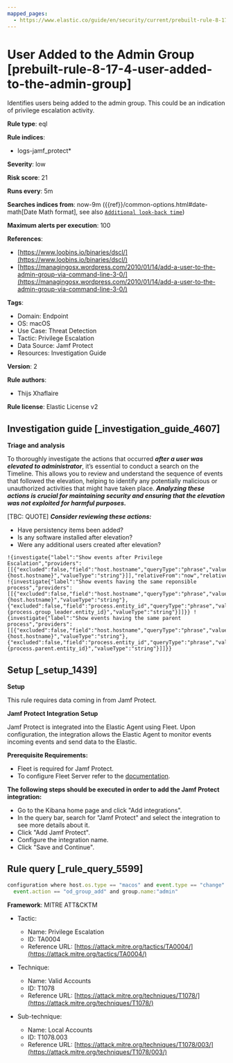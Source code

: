 ```yaml
---
mapped_pages:
  - https://www.elastic.co/guide/en/security/current/prebuilt-rule-8-17-4-user-added-to-the-admin-group.html
---
```


# User Added to the Admin Group [prebuilt-rule-8-17-4-user-added-to-the-admin-group]

Identifies users being added to the admin group. This could be an indication of privilege escalation activity.

**Rule type**: eql

**Rule indices**:

* logs-jamf_protect*

**Severity**: low

**Risk score**: 21

**Runs every**: 5m

**Searches indices from**: now-9m ({{ref}}/common-options.html#date-math[Date Math format], see also [`Additional look-back time`](docs-content://solutions/security/detect-and-alert/create-detection-rule.md#rule-schedule))

**Maximum alerts per execution**: 100

**References**:

* [https://www.loobins.io/binaries/dscl/](https://www.loobins.io/binaries/dscl/)
* [https://managingosx.wordpress.com/2010/01/14/add-a-user-to-the-admin-group-via-command-line-3-0/](https://managingosx.wordpress.com/2010/01/14/add-a-user-to-the-admin-group-via-command-line-3-0/)

**Tags**:

* Domain: Endpoint
* OS: macOS
* Use Case: Threat Detection
* Tactic: Privilege Escalation
* Data Source: Jamf Protect
* Resources: Investigation Guide

**Version**: 2

**Rule authors**:

* Thijs Xhaflaire

**Rule license**: Elastic License v2

## Investigation guide [_investigation_guide_4607]

**Triage and analysis**

To thoroughly investigate the actions that occurred ***after a user was elevated to administrator***, it’s essential to conduct a search on the Timeline. This allows you to review and understand the sequence of events that followed the elevation, helping to identify any potentially malicious or unauthorized activities that might have taken place. ***Analyzing these actions is crucial for maintaining security and ensuring that the elevation was not exploited for harmful purposes.***

[TBC: QUOTE]
***Consider reviewing these actions:***

* Have persistency items been added?
* Is any software installed after elevation?
* Were any additional users created after elevation?

```
!{investigate{"label":"Show events after Privilege Escalation","providers":[[{"excluded":false,"field":"host.hostname","queryType":"phrase","value":"{host.hostname}","valueType":"string"}]],"relativeFrom":"now","relativeTo":"now+30m"}} !{investigate{"label":"Show events having the same reponsible process","providers":[[{"excluded":false,"field":"host.hostname","queryType":"phrase","value":"{host.hostname}","valueType":"string"},{"excluded":false,"field":"process.entity_id","queryType":"phrase","value":"{process.group_leader.entity_id}","valueType":"string"}]]}} !{investigate{"label":"Show events having the same parent process","providers":[[{"excluded":false,"field":"host.hostname","queryType":"phrase","value":"{host.hostname}","valueType":"string"},{"excluded":false,"field":"process.entity_id","queryType":"phrase","value":"{process.parent.entity_id}","valueType":"string"}]]}}
```


## Setup [_setup_1439]

**Setup**

This rule requires data coming in from Jamf Protect.

**Jamf Protect Integration Setup**

Jamf Protect is integrated into the Elastic Agent using Fleet. Upon configuration, the integration allows the Elastic Agent to monitor events incoming events and send data to the Elastic.

**Prerequisite Requirements:**

* Fleet is required for Jamf Protect.
* To configure Fleet Server refer to the [documentation](docs-content://reference/ingestion-tools/fleet/fleet-server.md).

**The following steps should be executed in order to add the Jamf Protect integration:**

* Go to the Kibana home page and click "Add integrations".
* In the query bar, search for "Jamf Protect" and select the integration to see more details about it.
* Click "Add Jamf Protect".
* Configure the integration name.
* Click "Save and Continue".


## Rule query [_rule_query_5599]

```js
configuration where host.os.type == "macos" and event.type == "change" and
  event.action == "od_group_add" and group.name:"admin"
```

**Framework**: MITRE ATT&CKTM

* Tactic:

    * Name: Privilege Escalation
    * ID: TA0004
    * Reference URL: [https://attack.mitre.org/tactics/TA0004/](https://attack.mitre.org/tactics/TA0004/)

* Technique:

    * Name: Valid Accounts
    * ID: T1078
    * Reference URL: [https://attack.mitre.org/techniques/T1078/](https://attack.mitre.org/techniques/T1078/)

* Sub-technique:

    * Name: Local Accounts
    * ID: T1078.003
    * Reference URL: [https://attack.mitre.org/techniques/T1078/003/](https://attack.mitre.org/techniques/T1078/003/)



